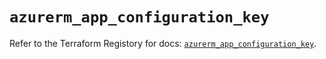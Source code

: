 # `azurerm_app_configuration_key`

Refer to the Terraform Registory for docs: [`azurerm_app_configuration_key`](https://registry.terraform.io/providers/hashicorp/azurerm/3.67.0/docs/resources/app_configuration_key).
